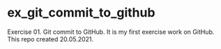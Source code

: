 # ex_git_commit_to_github
Exercise 01. Git commit to GitHub.
It is my first exercise work on GitHub. This repo created 20.05.2021.
